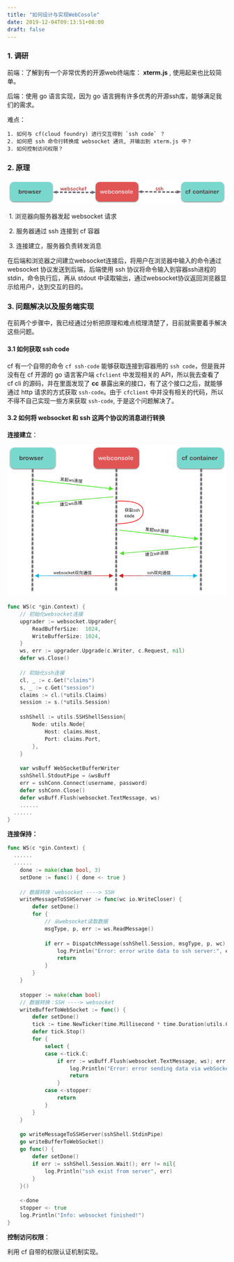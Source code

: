 ```yaml
---
title: "如何设计与实现WebCosole"
date: 2019-12-04T09:13:51+08:00
draft: false
---
```


### 1. 调研

前端：了解到有一个非常优秀的开源web终端库： **xterm.js** , 使用起来也比较简单。

后端：使用 go 语言实现，因为 go 语言拥有许多优秀的开源ssh库，能够满足我们的需求。

难点：

	1. 如何与 cf(cloud foundry) 进行交互得到 `ssh code` ？
 	2. 如何把 ssh 命令行转换成 websocket 通讯, 并输出到 xterm.js 中？
 	3. 如何控制访问权限？



### 2. 原理

![webconsole原理图](webconsole1.png)

​	1. 浏览器向服务器发起 websocket 请求

​	2. 服务器通过 ssh 连接到 cf 容器

​	3. 连接建立，服务器负责转发消息

在后端和浏览器之间建立websocket连接后，将用户在浏览器中输入的命令通过 websocket 协议发送到后端，后端使用 ssh 协议将命令输入到容器ssh进程的 stdin，命令执行后，再从 stdout 中读取输出，通过websocket协议返回浏览器显示给用户，达到交互的目的。



### 3. 问题解决以及服务端实现

在前两个步骤中，我已经通过分析把原理和难点梳理清楚了，目前就需要着手解决这些问题。

#### 3.1 如何获取 ssh code

cf 有一个自带的命令 `cf ssh-code` 能够获取连接到容器用的 `ssh code`，但是我并没有在 cf 开源的 go 语言客户端 `cfclient` 中发现相关的 API，所以我去查看了 cf cli 的源码，并在里面发现了 **cc** 暴露出来的接口，有了这个接口之后，就能够通过 http 请求的方式获取 `ssh-code`。由于 `cfclient` 中并没有相关的代码，所以不得不自己实现一些方来获取 `ssh-code`, 于是这个问题解决了。

#### 3.2 如何将 websocket 和 ssh 这两个协议的消息进行转换

**连接建立**：

![](webconsole2.png)

``` go
func WS(c *gin.Context) {
	// 初始化websocket连接
	upgrader := websocket.Upgrader{
		ReadBufferSize:  1024,
		WriteBufferSize: 1024,
	}
	ws, err := upgrader.Upgrade(c.Writer, c.Request, nil)
	defer ws.Close()
  
	// 初始化ssh连接
	cl, _ := c.Get("claims")
	s, _ := c.Get("session")
	claims := cl.(*utils.Claims)
	session := s.(*utils.Session)

	sshShell := utils.SSHShellSession{
		Node: utils.Node{
			Host: claims.Host,
			Port: claims.Port,
		},
	}

	var wsBuff WebSocketBufferWriter
	sshShell.StdoutPipe = &wsBuff
	err = sshConn.Connect(username, password)
	defer sshConn.Close()
	defer wsBuff.Flush(websocket.TextMessage, ws)
	......
  ......
}
```



**连接保持：**

``` go
func WS(c *gin.Context) {
  ......
  ......
	done := make(chan bool, 3)
	setDone := func() { done <- true }

	// 数据转换：websocket ----> SSH
	writeMessageToSSHServer := func(wc io.WriteCloser) {
		defer setDone()
		for {
			// 从websocket读取数据
			msgType, p, err := ws.ReadMessage()

			if err = DispatchMessage(sshShell.Session, msgType, p, wc); err != nil {
				log.Println("Error: error write data to ssh server:", err)
				return
			}
		}
	}

	stopper := make(chan bool)
	// 数据转换：SSH ----> websocket
	writeBufferToWebSocket := func() {
		defer setDone()
		tick := time.NewTicker(time.Millisecond * time.Duration(utils.Config.SSH.BufferCheckerCycleTime))
		defer tick.Stop()
		for {
			select {
			case <-tick.C:
				if err := wsBuff.Flush(websocket.TextMessage, ws); err != nil {
					log.Println("Error: error sending data via webSocket:", err)
					return
				}
			case <-stopper:
				return
			}
		}
	}

	go writeMessageToSSHServer(sshShell.StdinPipe)
	go writeBufferToWebSocket()
	go func() {
		defer setDone()
		if err := sshShell.Session.Wait(); err != nil{
			log.Println("ssh exist from server", err)
		}
	}()

	<-done
	stopper <- true 
	log.Println("Info: websocket finished!")
}
```



**控制访问权限**：

利用 cf 自带的权限认证机制实现。